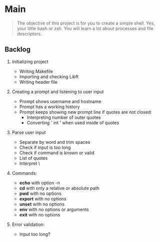 # Main
> The objective of this project is for you to create a simple shell. Yes, your little bash or zsh. You will learn a lot about processes and file descriptors.

## Backlog

1. Initializing project
    - Writing Makefile
    - Importing and checking Libft
    - Writing header file

2. Creating a prompt and listening to user input
    - Prompt shows username and hostname
    - Prompt has a working history
    - Prompt keeps showing new prompt line if quotes are not closed:
        - Interpreting number of outer quotes
        - Converting ' int \' when used inside of quotes

3. Parse user input
    - Separate by word and trim spaces
    - Check if input is too long
    - Check if command is known or valid
    - List of quotes
    - Interpret \

4. Commands:
    - **echo** with option -n
    - **cd** with only a relative or absolute path
    - **pwd** with no options
    - **export** with no options
    - **unset** with no options
    - **env** with no options or arguments
    - **exit** with no options

5. Error validation:
    - Input too long?
